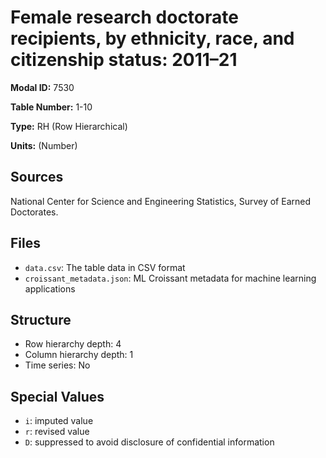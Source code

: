 # Female research doctorate recipients, by ethnicity, race, and citizenship status: 2011&#8211;21

**Modal ID:** 7530

**Table Number:** 1-10

**Type:** RH (Row Hierarchical)

**Units:** (Number)

## Sources

National Center for Science and Engineering Statistics, Survey of Earned Doctorates.

## Files

- `data.csv`: The table data in CSV format
- `croissant_metadata.json`: ML Croissant metadata for machine learning applications

## Structure

- Row hierarchy depth: 4
- Column hierarchy depth: 1
- Time series: No

## Special Values

- `i`: imputed value
- `r`: revised value
- `D`: suppressed to avoid disclosure of confidential information
